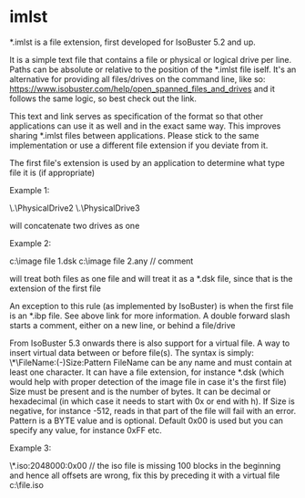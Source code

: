 # imlst

*.imlst is a file extension, first developed for IsoBuster 5.2 and up.

It is a simple text file that contains a file or physical or logical drive per line.  Paths can be absolute or relative to the position of the *.imlst file iself.
It's an alternative for providing all files/drives on the command line, like so: https://www.isobuster.com/help/open_spanned_files_and_drives and it follows the same logic, so best check out the link.

This text and link serves as specification of the format so that other applications can use it as well and in the exact same way.  This improves sharing *.imlst files between applications.
Please stick to the same implementation or use a different file extension if you deviate from it.

The first file's extension is used by an application to determine what type file it is (if appropriate)

Example 1:

  \\.\\PhysicalDrive2
  \\.\\PhysicalDrive3

  will concatenate two drives as one

Example 2:

  c:\image file 1.dsk
  c:\image file 2.any // comment

  will treat both files as one file and will treat it as a *.dsk file, since that is the extension of the first file

An exception to this rule (as implemented by IsoBuster) is when the first file is an *.ibp file.  See above link for more information.
A double forward slash starts a comment, either on a new line, or behind a file/drive

From IsoBuster 5.3 onwards there is also support for a virtual file.  A way to insert virtual data between or before file(s).
The syntax is simply: \\*\FileName:(-)Size:Pattern
  FileName can be any name and must contain at least one character.  It can have a file extension, for instance *.dsk (which would help with proper detection of the image file in case it's the first file)
  Size must be present and is the number of bytes.  It can be decimal or hexadecimal (in which case it needs to start with 0x or end with h).  If Size is negative, for instance -512, reads in that part of the file will fail with an error.
  Pattern is a BYTE value and is optional.  Default 0x00 is used but you can specify any value, for instance 0xFF etc.

Example 3:

  \\*\.iso:2048000:0x00 // the iso file is missing 100 blocks in the beginning and hence all offsets are wrong, fix this by preceding it with a virtual file
  c:\file.iso

